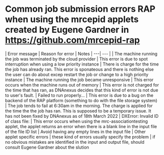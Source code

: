 # Common job submission errors RAP when using the mrcepid applets created by Eugene Gardner in https://github.com/mrcepid-rap 

| Error message | Reason for error | Notes
| ---| --- |
| The machine running the job was terminated by the cloud provider   |  This error is due to spot interruption when using a low priority instance | There is charge for the time the job has already ran. This error is sponateous and there is nothing else the user can do about excep restart the job or change to a high priority instance 
| The machine running the job became unresponsive    | This error occurs when the machine runs out of memory   | This error is not charged for the time that has ran, as DNAnexus decides that this kind of error is not due to user's fault. 
| Failed to run properly... | This error is due to a bug on the backend of the RAP platform (something to do with the file storage system) | The job tends to fail at 6:30am in the morning. The charge is applied for the time the the job has ran. This is supposed to be a temporary issue. It has not been fixed by DNAnexus as of 18th March 2022
| DXError: Invalid ID of class file: | This error occurs when using the mrc-associationtesting applet, the applet returns an error when there is a blank line in the input file of the file ID list | Avoid having any empty lines in the input file
| Other applet specific errors | these kind of errors usually specify the problem | if no obvious mistakes are identified in the input and output file, should consult Eugene Gardner about the slution 

